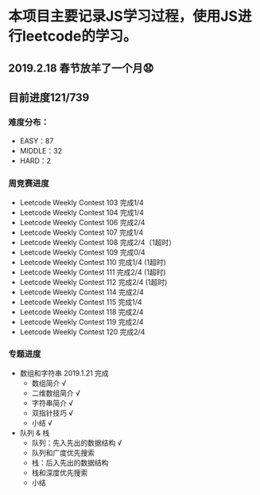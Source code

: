 # 本项目主要记录JS学习过程，使用JS进行leetcode的学习。
## 2019.2.18    春节放羊了一个月😧
## 目前进度121/739
### 难度分布：
* EASY：87
* MIDDLE：32
* HARD：2
### 周竞赛进度
* Leetcode Weekly Contest 103 完成1/4
* Leetcode Weekly Contest 104 完成1/4
* Leetcode Weekly Contest 106 完成2/4
* Leetcode Weekly Contest 107 完成1/4
* Leetcode Weekly Contest 108 完成2/4（1超时）
* Leetcode Weekly Contest 109 完成0/4
* Leetcode Weekly Contest 110 完成1/4 (1超时)
* Leetcode Weekly Contest 111 完成2/4 (1超时)
* Leetcode Weekly Contest 112 完成2/4 (1超时)
* Leetcode Weekly Contest 114 完成2/4
* Leetcode Weekly Contest 115 完成1/4
* Leetcode Weekly Contest 118 完成2/4
* Leetcode Weekly Contest 119 完成2/4
* Leetcode Weekly Contest 120 完成2/4
### 专题进度
* 数组和字符串 2019.1.21 完成
  * 数组简介 √
  * 二维数组简介 √
  * 字符串简介 √
  * 双指针技巧 √
  * 小结 √
* 队列 & 栈
  * 队列：先入先出的数据结构 √
  * 队列和广度优先搜索
  * 栈：后入先出的数据结构
  * 栈和深度优先搜索
  * 小结
